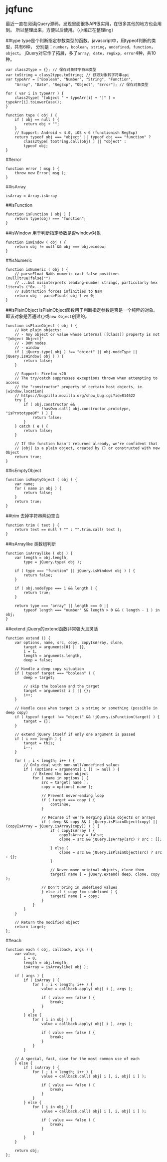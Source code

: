 # jqfunc
最近一直在阅读jQuery源码，发现里面很多API很实用，在很多其他的地方也会用到。
所以整理出来，方便以后使用。（小编正在整理ing）

##type
type是个判断指定参数类型的函数。javascript中，用typeof判断的类型，共有6种，
分别是：`number`，`boolean`，`string`，`undefined`，`function`，`object`。
jQuery对它作了拓展，多了`array`，`date`，`regExp`，`error`4种，共10种。

	var class2type = {}; // 保存对象转字符串类型
	var toString = class2type.toString; // 获取对象转字符串api
	var typeArr = ["Boolean", "Number", "String", "Function", 
		"Array", "Date", "RegExp", "Object", "Error"]; // 保存对象类型

	for ( var i in typeArr ) {
		class2type[ "[object " + typeArr[i] + "]" ] = typeArr[i].toLowerCase();
	}

	function type ( obj ) {
		if ( obj == null ) {
			return obj + "";
		}
		// Support: Android < 4.0, iOS < 6 (functionish RegExp)
		return typeof obj === "object" || typeof obj === "function" ?
			class2type[ toString.call(obj) ] || "object" : 
			typeof obj;
	}

##error

	function error ( msg ) {
		throw new Error( msg );
	}

##isArray

	isArray = Array.isArray

##isFunction

	function isFunction ( obj ) {
		return type(obj) === "function";
	}

##isWindow
用于判断指定参数是否window对象

	function isWindow ( obj ) {
		return obj != null && obj === obj.window;
	}

##isNumeric

	function isNumeric ( obj ) {
		// parseFloat NaNs numeric-cast false positives (null|true|false|"")
		// ...but misinterprets leading-number strings, particularly hex literals ("0x...")
		// subtraction forces infinities to NaN
		return obj - parseFloat( obj ) >= 0;
	}

##isPlainObject
isPlainObject函数用于判断指定参数是否是一个纯粹的对象。
即该对象是否通过`{}`或`new Object`创建的。

	function isPlainObject ( obj ) {
		// Not plain objects:
		// - Any object or value whose internal [[Class]] property is not "[object Object]"
		// - DOM nodes
		// - window
		if ( jQuery.type( obj ) !== "object" || obj.nodeType || jQuery.isWindow( obj ) ) {
			return false;
		}

		// Support: Firefox <20
		// The try/catch suppresses exceptions thrown when attempting to access
		// the "constructor" property of certain host objects, ie. |window.location|
		// https://bugzilla.mozilla.org/show_bug.cgi?id=814622
		try {
			if ( obj.constructor &&
					!hasOwn.call( obj.constructor.prototype, "isPrototypeOf" ) ) {
				return false;
			}
		} catch ( e ) {
			return false;
		}

		// If the function hasn't returned already, we're confident that
		// |obj| is a plain object, created by {} or constructed with new Object
		return true;
	}

##isEmptyObject

	function isEmptyObject ( obj ) {
		var name;
		for ( name in obj ) {
			return false;
		}
		return true;
	}

##trim
去掉字符串两边空白

	function trim ( text ) {
		return text == null ? "" : "".trim.call( text );
	}

##isArraylike
类数组判断

	function isArraylike ( obj ) {
		var length = obj.length,
			type = jQuery.type( obj );

		if ( type === "function" || jQuery.isWindow( obj ) ) {
			return false;
		}

		if ( obj.nodeType === 1 && length ) {
			return true;
		}

		return type === "array" || length === 0 ||
			typeof length === "number" && length > 0 && ( length - 1 ) in obj;
	}

##extend
jQuery的extend函数非常强大且灵活

	function extend () {
		var options, name, src, copy, copyIsArray, clone,
			target = arguments[0] || {},
			i = 1,
			length = arguments.length,
			deep = false;

		// Handle a deep copy situation
		if ( typeof target === "boolean" ) {
			deep = target;

			// skip the boolean and the target
			target = arguments[ i ] || {};
			i++;
		}

		// Handle case when target is a string or something (possible in deep copy)
		if ( typeof target !== "object" && !jQuery.isFunction(target) ) {
			target = {};
		}

		// extend jQuery itself if only one argument is passed
		if ( i === length ) {
			target = this;
			i--;
		}

		for ( ; i < length; i++ ) {
			// Only deal with non-null/undefined values
			if ( (options = arguments[ i ]) != null ) {
				// Extend the base object
				for ( name in options ) {
					src = target[ name ];
					copy = options[ name ];

					// Prevent never-ending loop
					if ( target === copy ) {
						continue;
					}

					// Recurse if we're merging plain objects or arrays
					if ( deep && copy && ( jQuery.isPlainObject(copy) || (copyIsArray = jQuery.isArray(copy)) ) ) {
						if ( copyIsArray ) {
							copyIsArray = false;
							clone = src && jQuery.isArray(src) ? src : [];

						} else {
							clone = src && jQuery.isPlainObject(src) ? src : {};
						}

						// Never move original objects, clone them
						target[ name ] = jQuery.extend( deep, clone, copy );

					// Don't bring in undefined values
					} else if ( copy !== undefined ) {
						target[ name ] = copy;
					}
				}
			}
		}

		// Return the modified object
		return target;
	};

##each
	
	function each ( obj, callback, args ) {
		var value,
			i = 0,
			length = obj.length,
			isArray = isArraylike( obj );

		if ( args ) {
			if ( isArray ) {
				for ( ; i < length; i++ ) {
					value = callback.apply( obj[ i ], args );

					if ( value === false ) {
						break;
					}
				}
			} else {
				for ( i in obj ) {
					value = callback.apply( obj[ i ], args );

					if ( value === false ) {
						break;
					}
				}
			}

		// A special, fast, case for the most common use of each
		} else {
			if ( isArray ) {
				for ( ; i < length; i++ ) {
					value = callback.call( obj[ i ], i, obj[ i ] );

					if ( value === false ) {
						break;
					}
				}
			} else {
				for ( i in obj ) {
					value = callback.call( obj[ i ], i, obj[ i ] );

					if ( value === false ) {
						break;
					}
				}
			}
		}

		return obj;
	};